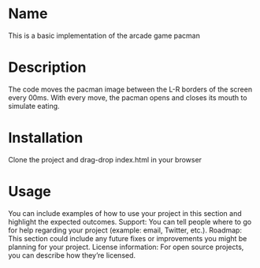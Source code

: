 # Name
This is a basic implementation of the arcade game pacman
# Description
The code moves the pacman image between the L-R borders of the screen every 00ms.
With every move, the pacman opens and closes its mouth to simulate eating.
# Installation
Clone the project and drag-drop index.html in your browser
# Usage
You can include examples of how to use your project in this section and highlight the expected outcomes. 
Support: You can tell people where to go for help regarding your project (example: email, Twitter, etc.). 
Roadmap: This section could include any future fixes or improvements you might be planning for your project. 
License information: For open source projects, you can describe how they’re licensed.  
